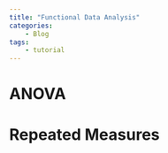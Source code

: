 ```yaml
---
title: "Functional Data Analysis"
categories: 
    - Blog
tags:
    - tutorial
---
```


# ANOVA
# Repeated Measures






